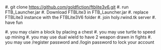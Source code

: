#. git clone https://github.com/goldfiction/ftblite3v6.git
#. run FTB_Launcher.jar
#. Download FTBLite3 in FTB_Launcher.jar
#. replace FTBLite3 instance with the FTBLite3V6 folder
#. join holy.rwind.tk server
#. have fun

#. you may claim a block by placing a chest
#. you may use turtle to speed up mining
#. you may use dual wield to have 2 weapon drawn in fights
#. you may use /register password and /login password to lock your account
